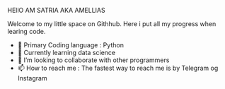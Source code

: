 
HEllO AM SATRIA AKA AMELLIAS

Welcome to my little space on Githhub. Here i put all my progress when learing code.

- 🔭 Primary Coding language : Python
- 🌱 Currently learning data science
- 💞️ I’m looking to collaborate with other programmers
- 📫 How to reach me : The fastest way to reach me is by Telegram og Instagram

